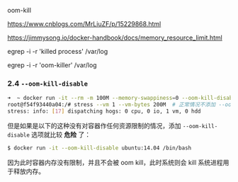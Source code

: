 oom-kill

https://www.cnblogs.com/MrLiuZF/p/15229868.html

https://jimmysong.io/docker-handbook/docs/memory_resource_limit.html



egrep -i -r 'killed process' /var/log

egrep -i -r 'oom-killer' /var/log

### 2.4 `--oom-kill-disable`

```bash
➜  ~ docker run -it --rm -m 100M --memory-swappiness=0 --oom-kill-disable ubuntu-stress:latest /bin/bash
root@f54f93440a04:/# stress --vm 1 --vm-bytes 200M  # 正常情况不添加 --oom-kill-disable 则会直接 OOM kill，加上之后则达到限制内存之后也不会被 kill
stress: info: [17] dispatching hogs: 0 cpu, 0 io, 1 vm, 0 hdd
```

但是如果是以下的这种没有对容器作任何资源限制的情况，添加 `--oom-kill-disable` 选项就比较 **危险** 了：

```bash
$ docker run -it --oom-kill-disable ubuntu:14.04 /bin/bash
```

因为此时容器内存没有限制，并且不会被 oom kill，此时系统则会 kill 系统进程用于释放内存。